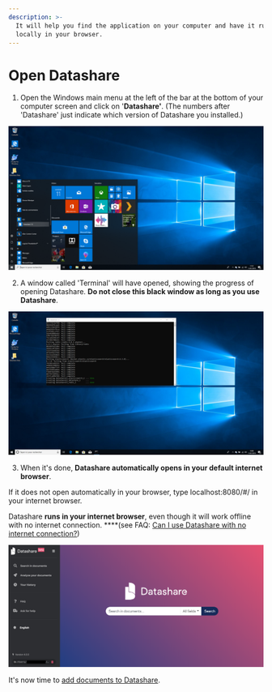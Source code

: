 ```yaml
---
description: >-
  It will help you find the application on your computer and have it running
  locally in your browser.
---
```


# Open Datashare

1. Open the Windows main menu at the left of the bar at the bottom of your computer screen and click on '**Datashare'**. \(The numbers after 'Datashare' just indicate which version of Datashare you installed.\)

![](../.gitbook/assets/capture-de-cran-33.png)

2. A window called 'Terminal' will have opened, showing the progress of opening Datashare. **Do not close this black window as long as you use Datashare**.

![](../.gitbook/assets/capture-de-cran-40.png)

3. When it's done, **Datashare automatically opens in your default internet browser**. 

If it does not open automatically in your browser, type localhost:8080/\#/ in your internet browser.

Datashare **runs in your internet browser**, even though it will work offline with no internet connection. ****\(see FAQ: [Can I use Datashare with no internet connection?](https://icij.gitbook.io/datashare/faq/can-i-use-datashare-with-no-internet-connection)\)

![](../.gitbook/assets/screenshot-2019-08-13-at-10.21.55.png)

It's now time to [add documents to Datashare](https://icij.gitbook.io/datashare/windows/add-documents-to-datashare-on-windows).

